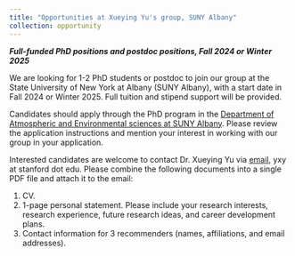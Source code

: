 ```yaml
---
title: "Opportunities at Xueying Yu's group, SUNY Albany"
collection: opportunity
---
```


_**Full-funded PhD positions and postdoc positions, Fall 2024 or Winter 2025**_

We are looking for 1-2 PhD students or postdoc to join our group at the State University of New York at Albany (SUNY Albany), with a start date in Fall 2024 or Winter 2025. Full tuition and stipend support will be provided.

Candidates should apply through the PhD program in the [Department of Atmospheric and Environmental sciences at SUNY Albany](https://www.albany.edu/daes). Please review the application instructions and mention your interest in working with our group in your application.

Interested candidates are welcome to contact Dr. Xueying Yu via [email](yxy@stanford.edu), yxy at stanford dot edu. Please combine the following documents into a single PDF file and attach it to the email:
1. CV.
2. 1-page personal statement. Please include your research interests, research experience, future research ideas, and career development plans.
3. Contact information for 3 recommenders (names, affiliations, and email addresses).
